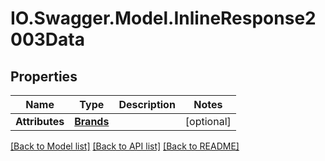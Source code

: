 # IO.Swagger.Model.InlineResponse2003Data
## Properties

Name | Type | Description | Notes
------------ | ------------- | ------------- | -------------
**Attributes** | [**Brands**](Brands.md) |  | [optional] 

[[Back to Model list]](../README.md#documentation-for-models) [[Back to API list]](../README.md#documentation-for-api-endpoints) [[Back to README]](../README.md)

